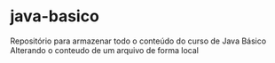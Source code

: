 # java-basico
Repositório para armazenar todo o conteúdo do curso de Java Básico
Alterando o conteudo de um arquivo de forma local